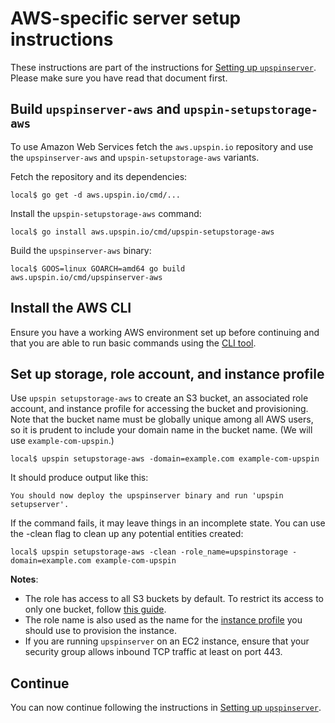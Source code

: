 # AWS-specific server setup instructions

These instructions are part of the instructions for
[Setting up `upspinserver`](/doc/server_setup.md).
Please make sure you have read that document first.

## Build `upspinserver-aws` and `upspin-setupstorage-aws`

To use Amazon Web Services fetch the `aws.upspin.io` repository and use the
`upspinserver-aws` and `upspin-setupstorage-aws` variants.

Fetch the repository and its dependencies:

```
local$ go get -d aws.upspin.io/cmd/...
```

Install the `upspin-setupstorage-aws` command:

```
local$ go install aws.upspin.io/cmd/upspin-setupstorage-aws
```

Build the `upspinserver-aws` binary:

```
local$ GOOS=linux GOARCH=amd64 go build aws.upspin.io/cmd/upspinserver-aws
```

## Install the AWS CLI

Ensure you have a working AWS environment set up before continuing and that you
are able to run basic commands using the
[CLI tool](http://docs.aws.amazon.com/cli/latest/userguide/cli-chap-welcome.html).

## Set up storage, role account, and instance profile

Use `upspin setupstorage-aws` to create an S3 bucket, an associated
role account, and instance profile for accessing the bucket and provisioning.
Note that the bucket name must be globally unique among all AWS users, so it is
prudent to include your domain name in the bucket name.
(We will use `example-com-upspin`.)

```
local$ upspin setupstorage-aws -domain=example.com example-com-upspin
```

It should produce output like this:

```
You should now deploy the upspinserver binary and run 'upspin setupserver'.
```

If the command fails, it may leave things in an incomplete state.
You can use the -clean flag to clean up any potential entities created:

```
local$ upspin setupstorage-aws -clean -role_name=upspinstorage -domain=example.com example-com-upspin
```

**Notes**:

- The role has access to all S3 buckets by default. To restrict its access to
  only one bucket, follow [this guide](https://aws.amazon.com/blogs/security/how-to-restrict-amazon-s3-bucket-access-to-a-specific-iam-role/).
- The role name is also used as the name for the
  [instance profile](http://docs.aws.amazon.com/IAM/latest/UserGuide/id_roles_use_switch-role-ec2_instance-profiles.html)
  you should use to provision the instance.
- If you are running `upspinserver` on an EC2 instance, ensure that your
  security group allows inbound TCP traffic at least on port 443.

## Continue

You can now continue following the instructions in
[Setting up `upspinserver`](/doc/server_setup.md).
